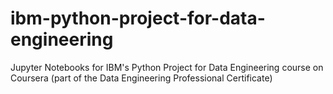 # ibm-python-project-for-data-engineering
Jupyter Notebooks for IBM's Python Project for Data Engineering course on Coursera (part of the Data Engineering Professional Certificate)
